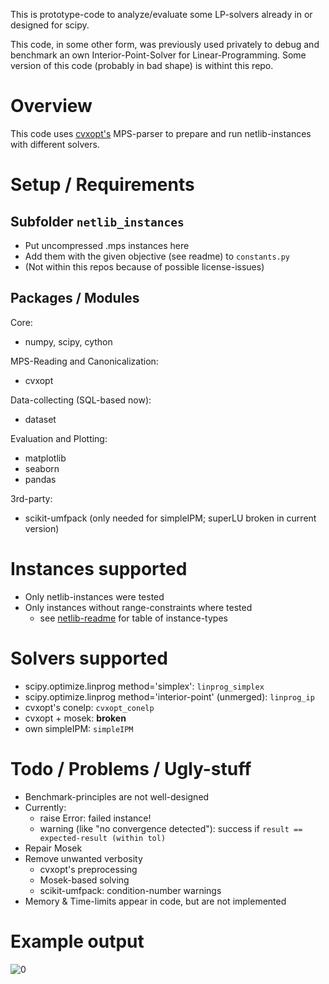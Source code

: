This is prototype-code to analyze/evaluate some LP-solvers already in or designed for
scipy.

This code, in some other form, was previously used privately to debug and benchmark
an own Interior-Point-Solver for Linear-Programming. Some version of this code
(probably in bad shape) is withint this repo.

# Overview
This code uses [cvxopt's](http://cvxopt.org/index.html) MPS-parser to prepare and
run netlib-instances with different solvers.

# Setup / Requirements
## Subfolder ```netlib_instances```
- Put uncompressed .mps instances here
- Add them with the given objective (see readme) to ```constants.py```
- (Not within this repos because of possible license-issues)

## Packages / Modules
Core:
  - numpy, scipy, cython

MPS-Reading and Canonicalization:
  - cvxopt

Data-collecting (SQL-based now):
  - dataset

Evaluation and Plotting:
  - matplotlib
  - seaborn
  - pandas

3rd-party:
  - scikit-umfpack (only needed for simpleIPM; superLU broken in current version)

# Instances supported
- Only netlib-instances were tested
- Only instances without range-constraints where tested
    - see [netlib-readme](http://www.netlib.org/lp/data/readme) for table of instance-types

# Solvers supported
- scipy.optimize.linprog method='simplex': ```linprog_simplex```
- scipy.optimize.linprog method='interior-point' (unmerged): ```linprog_ip```
- cvxopt's conelp: ```cvxopt_conelp```
- cvxopt + mosek: **broken**
- own simpleIPM: ```simpleIPM```

# Todo / Problems / Ugly-stuff
- Benchmark-principles are not well-designed
 - Currently:
   - raise Error: failed instance!
   - warning (like "no convergence detected"): success if ```result == expected-result (within tol)```
- Repair Mosek
- Remove unwanted verbosity
  - cvxopt's preprocessing
  - Mosek-based solving
  - scikit-umfpack: condition-number warnings
- Memory & Time-limits appear in code, but are not implemented
  
 # Example output
 
![0](http://i.imgur.com/xBYfmfQ.png)
